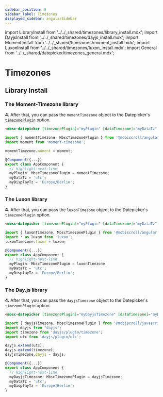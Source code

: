 ```yaml
---
sidebar_position: 8
sidebar_label: Timezones
displayed_sidebar: angularSidebar
---
```


import LibraryInstall from '../../_shared/timezones/library_install.mdx';
import DayjsInstall from '../../_shared/timezones/dayjs_install.mdx';
import MomentInstall from '../../_shared/timezones/moment_install.mdx';
import LuxonInstall from '../../_shared/timezones/luxon_install.mdx';
import General from '../../_shared/datepicker/timezones_general.mdx';

# Timezones

<General />

## Library Install

<LibraryInstall />

### The Moment-Timezone library

<MomentInstall framework="angular" />

**4.** After that, you can pass the `momentTimezone` object to the Datepicker's [`timezonePlugin`](./api#opt-timezonePlugin) option.


```html
<mbsc-datepicker [timezonePlugin]="myPlugin" [dataTimezone]="myDataTz" [displayTimezone]="myDisplayTz"></mbsc-datepicker>
```

```ts
import { momentTimezone, MbscTimezonePlugin } from '@mobiscroll/angular';
import moment from 'moment-timezone';

momentTimezone.moment = moment;

@Component({...})
export class AppComponent {
  // highlight-next-line
  myPlugin: MbscTimezonePlugin = momentTimezone;
  myDataTz = 'utc';
  myDisplayTz = 'Europe/Berlin';
}
```

### The Luxon library

<LuxonInstall framework="angular" />

**4.** After that, you can pass the `luxonTimezone` object to the Datepicker's `timezonePlugin` option.

```html
<mbsc-datepicker [timezonePlugin]="myPlugin" [dataTimezone]="myDataTz" [displayTimezone]="myDisplayTz"></mbsc-datepicker>
```

```ts
import { luxonTimezone, MbscTimezonePlugin } from '@mobiscroll/angular';
import * as luxon from 'luxon';
luxonTimezone.luxon = luxon;

@Component({...})
export class AppComponent {
  // highlight-next-line
  myPlugin: MbscTimezonePlugin = luxonTimezone;
  myDataTz = 'utc';
  myDisplayTz = 'Europe/Berlin';
}
```

### The Day.js library

<DayjsInstall framework="angular" />

**4.** After that, you can pass the `dayjsTimezone` object to the Datepicker's `timezonePlugin` option.

```html
<mbsc-datepicker [timezonePlugin]="myDayjsTimezone" [dataTimezone]="myDataTz" [displayTimezone]="myDisplayTz"></mbsc-datepicker>
```

```ts
import { dayjsTimezone, MbscTimezonePlugin } from '@mobiscroll/javascript';
import dayjs from 'dayjs';
import timezone from 'dayjs/plugin/timezone';
import utc from 'dayjs/plugin/utc';

dayjs.extend(utc);
dayjs.extend(timezone);
dayjsTimezone.dayjs = dayjs;

@Component({...})
export class AppComponent {
  // highlight-next-line
  myDayjsTimezone: MbscTimezonePlugin = dayjsTimezone;
  myDataTz = 'utc';
  myDisplayTz = 'Europe/Berlin';
}
```